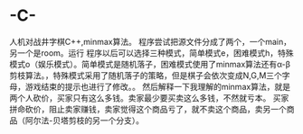 # -C-
人机对战井字棋C++,minmax算法。
程序尝试把源文件分成了两个，一个main，另一个是room。运行 程序以后可以选择三种模式，简单模式e，困难模式h，特殊模式o（娱乐模式）。简单模式是随机落子，困难模式使用了minmax算法还有α-β剪枝算法。，特殊模式采用了随机落子的策略，但是棋子会依次变成N,G,M三个字母，游戏结束的提示也进行了修改。。
然后解释一下我理解的minmax算法，就是两个人砍价，买家只有这么多钱。卖家最少要买卖这么多钱，不然就亏本。 买家拼命砍价，阻止卖家赚钱，卖家觉得这个商品亏了，就不卖这个商品，卖另一个商品（阿尔法-贝塔剪枝的另一个分支）。
